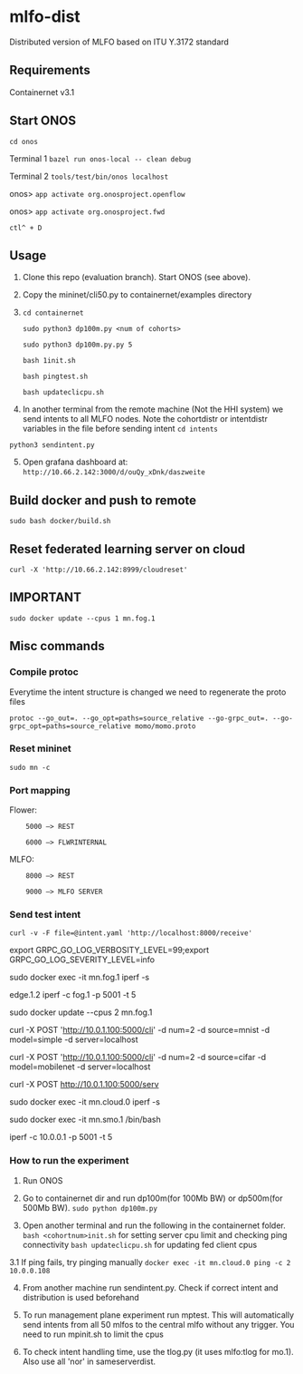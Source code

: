 # mlfo-dist
Distributed version of MLFO based on ITU Y.3172 standard 
## Requirements 
Containernet v3.1

<!-- go v1.14

[abh15/flower](https://github.com/abh15/flower) -->

## Start ONOS

`cd onos`

Terminal 1
`bazel run onos-local -- clean debug`

Terminal 2
`tools/test/bin/onos localhost`

onos> `app activate org.onosproject.openflow`

onos> `app activate org.onosproject.fwd`

`ctl^ + D`


## Usage
1. Clone this repo (evaluation branch). Start ONOS (see above).

2. Copy the mininet/cli50.py to containernet/examples directory

3. `cd containernet`

	`sudo python3 dp100m.py <num of cohorts>` 

	`sudo python3 dp100m.py.py 5`

	`bash 1init.sh`

	`bash pingtest.sh`

	`bash updateclicpu.sh`


4. In another terminal from the remote machine (Not the HHI system) we send intents to all MLFO nodes. Note the cohortdistr or intentdistr variables in the file before sending intent
`cd intents`

`python3 sendintent.py`

5. Open grafana dashboard at:
`http://10.66.2.142:3000/d/ouQy_xDnk/daszweite`

## Build docker and push to remote 
`sudo bash docker/build.sh`

## Reset federated learning server on cloud
`curl -X 'http://10.66.2.142:8999/cloudreset'`

## **************IMPORTANT**************
`sudo docker update --cpus 1 mn.fog.1`


## Misc commands
### Compile protoc
Everytime the intent structure is changed we need to regenerate the proto files	

`protoc --go_out=. --go_opt=paths=source_relative --go-grpc_out=. --go-grpc_opt=paths=source_relative momo/momo.proto`

### Reset mininet
`sudo mn -c`

### Port mapping
Flower: 

		5000 —> REST

	    6000 —> FLWRINTERNAL

MLFO: 

		8000 —> REST

	  	9000 —> MLFO SERVER

### Send test intent
`curl -v -F file=@intent.yaml 'http://localhost:8000/receive'`

export GRPC_GO_LOG_VERBOSITY_LEVEL=99;export GRPC_GO_LOG_SEVERITY_LEVEL=info

sudo docker exec -it mn.fog.1 iperf -s

edge.1.2 iperf -c fog.1 -p 5001 -t 5


sudo docker update --cpus 2 mn.fog.1

curl -X POST 'http://10.0.1.100:5000/cli' -d num=2 -d source=mnist -d model=simple -d server=localhost

curl -X POST 'http://10.0.1.100:5000/cli' -d num=2 -d source=cifar -d model=mobilenet -d server=localhost


curl -X POST http://10.0.1.100:5000/serv


sudo docker exec -it mn.cloud.0 iperf -s

sudo docker exec -it mn.smo.1 /bin/bash

iperf -c 10.0.0.1 -p 5001 -t 5

### How to run the experiment

1. Run ONOS 

2. Go to containernet dir and run dp100m(for 100Mb BW) or dp500m(for 500Mb BW).
`sudo python dp100m.py`

3. Open another terminal and run the following in the containernet folder.
`bash <cohortnum>init.sh` for setting server cpu limit and checking ping connectivity
`bash updateclicpu.sh` for updating fed client cpus

3.1 If ping fails, try pinging manually
`docker exec -it mn.cloud.0 ping -c 2 10.0.0.108`

4. From another machine run sendintent.py. Check if correct intent and distribution is used beforehand 

5. To run management plane experiment run mptest. This will automatically send intents from all 50 mlfos to the central mlfo without any trigger. You need to run mpinit.sh to limit the cpus

6. To check intent handling time, use the tlog.py (it uses mlfo:tlog for mo.1). Also use all 'nor' in sameserverdist.